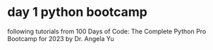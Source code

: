 # day 1 python bootcamp
 following tutorials from 100 Days of Code: The Complete Python Pro Bootcamp for 2023 by Dr. Angela Yu
